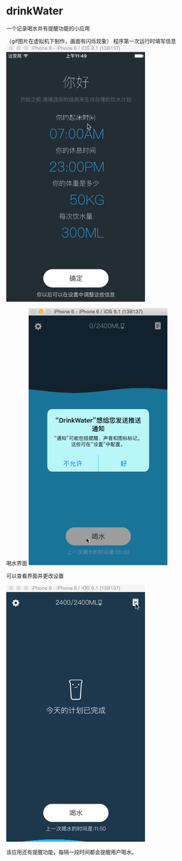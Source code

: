 # drinkWater
一个记录喝水并有提醒功能的小应用

（gif图片在虚拟机下制作，画面有闪烁现象）
程序第一次运行时填写信息
![gif](https://github.com/lingyou8086/drinkWater/blob/master/img/2.gif)


喝水界面
![gif](https://github.com/lingyou8086/drinkWater/blob/master/img/3.gif)


可以查看界面并更改设置


![gif](https://github.com/lingyou8086/drinkWater/blob/master/img/4.gif)



该应用还有提醒功能，每隔一段时间都会提醒用户喝水。
